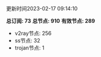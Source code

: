 更新时间2023-02-17 09:14:10

**总订阅: 73**
**总节点: 910**
**有效节点: 289**
- v2ray节点: 256
- ss节点: 32
- trojan节点: 1
